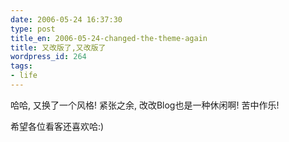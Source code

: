 ```yaml
---
date: 2006-05-24 16:37:30
type: post
title_en: 2006-05-24-changed-the-theme-again
title: 又改版了,又改版了
wordpress_id: 264
tags:
- life
---
```


哈哈, 又换了一个风格! 紧张之余, 改改Blog也是一种休闲啊! 苦中作乐!

希望各位看客还喜欢哈:)
